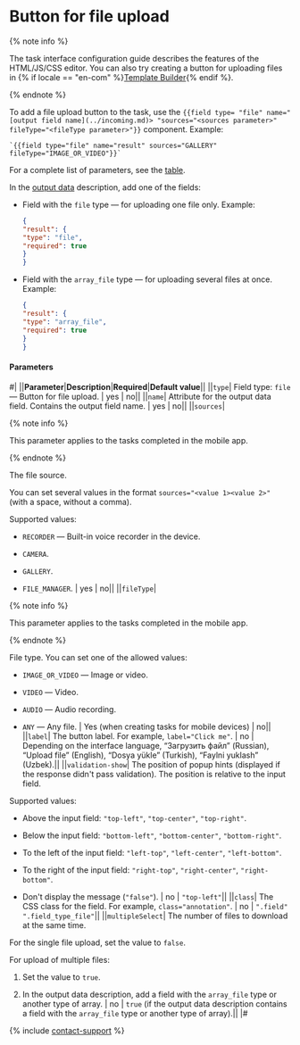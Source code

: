 # Button for file upload

{% note info %}

The task interface configuration guide describes the features of the HTML/JS/CSS editor. You can also try creating a button for uploading files in {% if locale == "en-com" %}[Template Builder](../../../template-builder/reference/field.media-file.md){% endif %}.

{% endnote %}

To add a file upload button to the task, use the `{{field type= "file" name="[output field name](../incoming.md)> "sources="<sources parameter>" fileType="<fileType parameter>"}}` component. Example:

```plaintext
`{{field type="file" name="result" sources="GALLERY" fileType="IMAGE_OR_VIDEO"}}`
```

For a complete list of parameters, see the [table](#table).

In the [output data](../../../glossary.md#input-output-data) description, add one of the fields:

- Field with the `file` type — for uploading one file only. Example:

    ```json
    {
    "result": {
    "type": "file",
    "required": true
    }
    }
    ```

- Field with the `array_file` type — for uploading several files at once. Example:

    ```json
    {
    "result": {
    "type": "array_file",
    "required": true
    }
    }
    ```

#### Parameters

#|
||**Parameter**|**Description**|**Required**|**Default value**||
||`type`| Field type: `file` — Button for file upload. | yes | no||
||`name`| Attribute for the output data field. Contains the output field name. | yes | no||
||`sources`|

{% note info %}

This parameter applies to the tasks completed in the mobile app.

{% endnote %}

The file source.

You can set several values in the format `sources="<value 1><value 2>"` (with a space, without a comma).

Supported values:

- `RECORDER` — Built-in voice recorder in the device.

- `CAMERA`.

- `GALLERY`.

- `FILE_MANAGER`. | yes | no||
||`fileType`|

{% note info %}

This parameter applies to the tasks completed in the mobile app.

{% endnote %}

File type. You can set one of the allowed values:

- `IMAGE_OR_VIDEO` — Image or video.

- `VIDEO` — Video.

- `AUDIO` — Audio recording.

- `ANY` — Any file. | Yes (when creating tasks for mobile devices) | no||
||`label`| The button label. For example, `label="Click me"`. | no | Depending on the interface language, “Загрузить файл” (Russian), “Upload file” (English), “Dosya yükle” (Turkish), “Faylni yuklash” (Uzbek).||
||`validation-show`| The position of popup hints (displayed if the response didn't pass validation). The position is relative to the input field.

Supported values:

- Above the input field: `"top-left"`, `"top-center"`, `"top-right"`.

- Below the input field: `"bottom-left"`, `"bottom-center"`, `"bottom-right"`.

- To the left of the input field: `"left-top"`, `"left-center"`, `"left-bottom"`.

- To the right of the input field: `"right-top"`, `"right-center"`, `"right-bottom"`.

- Don't display the message (`"false"`). | no | `"top-left"`||
||`class`| The CSS class for the field. For example, `class="annotation"`. | no | `".field" ".field_type_file"`||
||`multipleSelect`| The number of files to download at the same time.

For the single file upload, set the value to `false`.

For upload of multiple files:

1. Set the value to `true`.

1. In the output data description, add a field with the `array_file` type or another type of array. | no | `true` (if the output data description contains a field with the `array_file` type or another type of array).||
|#

{% include [contact-support](../../_includes/contact-support-help.md) %}
